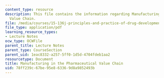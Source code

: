 ```yaml
---
content_type: resource
description: This file contains the information regarding Manufacturing in the Pharmaceutical
  Value Chain.
file: /media/courses/15-136j-principles-and-practice-of-drug-development-fall-2013/78ff239c67be95e863369d8a9852493b_MIT15_136JF13_Lec12_Manu.pdf
file_type: application/pdf
learning_resource_types:
- Lecture Notes
ocw_type: OCWFile
parent_title: Lecture Notes
parent_type: CourseSection
parent_uid: 1eac8332-a257-5ff0-1d5d-4704fdeb1aa2
resourcetype: Document
title: Manufacturing in the Pharmaceutical Value Chain
uid: 78ff239c-67be-95e8-6336-9d8a9852493b
---
```

